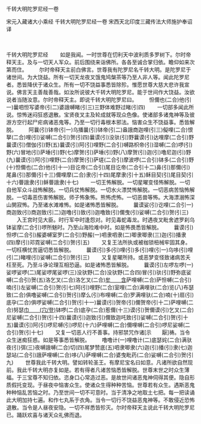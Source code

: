 千转大明陀罗尼经一卷


宋元入藏诸大小乘经
千转大明陀罗尼经一卷
宋西天北印度三藏传法大师施护奉诏译


　　

千转大明陀罗尼经
　　如是我闻。一时世尊在忉利天中波利质多罗树下。尔时帝释天主。及与一切天人军众。前后围绕来诣佛所。各各至诚合掌归依。瞻仰如来次第而住。
　　尔时帝释天主前白佛言。世尊我有陀罗尼名千转大明。是陀罗尼于诸世间。为大饶益。所有一切天龙夜叉饿鬼鸠槃茶等乃至人非人等。闻此陀罗尼者。悉皆降伏于诸众生。所有一切不饶益事悉皆除殄。惟愿世尊大慈大悲许我宣说。佛言天主善哉善哉。如汝所说彼大千转大明陀罗尼。能于世间作大饶益。汝欲说者当随汝意。尔时帝释天主。即说千转大明陀罗尼曰。
　　怛儞也(二合)他(引一)曩呬怛写婆帝(引二)婆誐嚩睹(引三)三野体难野过睹(引四)
　　一切部多闻此所说。惊怖迷闷狂惑退散。宝贤夜叉主及轮成就等现众色像。使诸部多诸鬼神等及彼游方空行起尸疟病诸恶鬼等。乃至一切行毒根本邪法。恼害众生不饶益事。悉皆解脱。
　　阿曩(引)钵帝(引一)乌播曩(引)钵帝(引二)盎誐商迦哩(引三)儗哩(二合)恨拏(二合)哩(引)娑嚩(二合引)贺(引四)曩谟(引)没驮(引)野曩谟(引)达哩摩(二合引)野曩谟(引)僧伽(引)野(五)曩谟(引)阿(引)哩野(二合引)嚩路枳帝(引)湿嚩(二合)啰(引)野(六)冒地(引)萨埵(引)野(七)摩贺(引)萨埵(引)野(八)摩贺(引)迦(引)噜尼迦(引)野(九)曩谟(引)阿(引)哩野(二合)摩贺(引)萨瑳(二合引)摩波啰(二合引)钵多(二合引)野(十)怛儞也(二合)他(引十一)目讫帝(二合引)尾目讫帝(二合引十二)鼻(引)那儞(引)尾鼻(引)那儞(引十三)儞哩摩(二合)隶(引十四)尾摩隶(引十五)稣目契(引)尾目契(引十六)瞢誐隶(引)稣瞢誐隶(十七)
　　一切王怖解脱。一切星曜变怪怖解脱。一切自他军众斗战怖解脱。一切兵仗怖解脱。一切水火漂焚怖解脱。一切恶病苦恼怖解脱。一切毒恶伤害怖解脱。师子怖象怖。熊怖虎怖。一切恶兽等怖。大海漂溺怖深山閴寂怖。乃至诸水滩难怖。如是诸怖悉皆解脱。
　　曩谟娑(引)讫哩(二合引一)商迦致(引)商迦致(引二)迦噜(引)致(引)迦噜致(引)儞曳(引)娑嚩(二合引)贺(引三)
　　入王宫时见大臣。时行军中时逢怨对。时见毒蛇毒龙。时遇夜叉毗舍遮罗刹乌钵娑摩(二合引)啰所魅时。乃至山海险难中时。如是怖畏悉皆解脱。
　　曩谟(引)怛啰(二合引)赧婆嚩室罗(二合引)野赧(一)呬隶呬隶(二)唧隶唧隶(三)迦(引)播隶(四)摩(引)邓霓娑嚩(二合引)贺(引五)
　　又复王法所执或被枷锁杻械牢固其身。一切枉横忧苦逼切悉皆解脱。
　　曩谟(引)多(引)哩(引)多(引)哩(引一)乌哆(引)哩(引二)睹哩(引)娑嚩(二合引)贺(引三)
　　又复星曜所持。或恶梦变怪致诸病苦夭枉至死。乃至斗诤论理互相恐逼。如是诸怖悉皆解脱。
　　曩谟(引)左啰左啰(一)娑啰娑啰(二)尾娑啰尾娑啰(三)没驮野(二合)没驮野(二合四)冒(引)驮(引)野弥底娑嚩(二合引)贺(五)洛乞叉(二合)洛乞叉(二合)[牟　　含](六)萨哩嚩(二合)萨怛嚩(二合引)喃(引)左娑嚩(二合引)贺(引七)阿(引)哩野(二合)室哩(二合)满哩驮(二合)览(八)布瑟致(二合)俱噜娑嚩(二合引)贺(引)摩么(引)布哩嚩(二合)罗满哩驮(二合)喃(十)扇(引)底孕(二合)俱啰娑嚩(二合引)贺(引十一)曩谟(引)贺帝(引)儞贺帝(引十二)萨哩嚩(二合)努瑟[巾　　(穴/登)](二合引)钵啰(二合)底孕(二合)惹儞(十三)谟(引)贺儞谟(引)乞叉(二合)尼娑嚩(二合引)贺(引十四)曩谟(引)迦致(引)儞致迦吒致(引)娑嚩(二合引)贺(引十五)曩谟(引)阿(引)啰尼嚩(引)啰尼(十六)萨哩嚩(二合)儞哩嚩(二合引)啰尼娑嚩(二合引)贺(引十七)
　　又复一切恶人行不善事。持邪禁咒作诸[示　　厭]祷。当令众生迷痴狂惑。如是等事悉皆解脱。
　　噜噜计(一)哩噜计(二)底瑟姹(二合)满驮夜(引)弭(三)夜嚩誐嚩(二合)切(四)尾梦赞底(五)呬隶唧隶(六)迦(引)播(引)隶(七)迦瑟站(二合引)誐萨哩嚩(二合)哆(八)萨哩嚩(二合)婆曳毗药(二合)娑嚩(二合引)贺(引九)
　　世尊我此千转大明。譬如转轮圣王。有摩尼宝名曰如意。凡诸所欲自然现前。我此千转大明亦复如是。若有得者凡诸苦恼悉皆解脱。世尊末世之时众生薄福。于三宝尊不知归依。恣身口心常造过恶。是故世间诸恶鬼神伺得其便。隐自形质假托变现。于昼夜中恼害众生。使诸众生得种种苦恼。世尊若有众生。遇斯恶鬼种种恼乱苦恼之时。乃至世间一切不可意时。当于清净之地取土七把。每一把读诵此大明加持七遍。和作七丸系于衣角。当令一切行不饶益恶鬼神等。不敢侵近恐怖退散。当令是人昼夜安隐。一切不祥悉皆殄灭。尔时帝释天主说此千转大明陀罗尼已。踊跃欢喜与诸天众礼佛而退。


